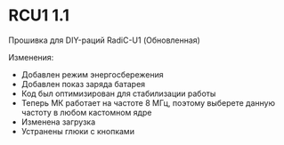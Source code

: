# RCU1 1.1
Прошивка для DIY-раций RadiC-U1 (Обновленная)

Изменения:
* Добавлен режим энергосбережения
* Добавлен показ заряда батарея
* Код был оптимизирован для стабилизации работы
* Теперь МК работает на частоте 8 МГц, поэтому выберете данную частоту в любом кастомном ядре
* Изменена загрузка
* Устранены глюки с кнопками
